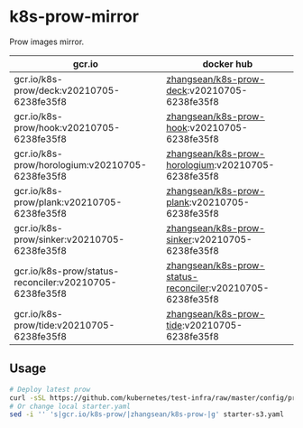 # k8s-prow-mirror

Prow images mirror.

gcr.io | docker hub
---|---
gcr.io/k8s-prow/deck:v20210705-6238fe35f8 | [zhangsean/k8s-prow-deck](https://hub.docker.com/r/zhangsean/k8s-prow-deck):v20210705-6238fe35f8
gcr.io/k8s-prow/hook:v20210705-6238fe35f8 | [zhangsean/k8s-prow-hook](https://hub.docker.com/r/zhangsean/k8s-prow-hook):v20210705-6238fe35f8
gcr.io/k8s-prow/horologium:v20210705-6238fe35f8 | [zhangsean/k8s-prow-horologium](https://hub.docker.com/r/zhangsean/k8s-prow-horologium):v20210705-6238fe35f8
gcr.io/k8s-prow/plank:v20210705-6238fe35f8 | [zhangsean/k8s-prow-plank](https://hub.docker.com/r/zhangsean/k8s-prow-plank):v20210705-6238fe35f8
gcr.io/k8s-prow/sinker:v20210705-6238fe35f8 | [zhangsean/k8s-prow-sinker](https://hub.docker.com/r/zhangsean/k8s-prow-sinker):v20210705-6238fe35f8
gcr.io/k8s-prow/status-reconciler:v20210705-6238fe35f8 | [zhangsean/k8s-prow-status-reconciler](https://hub.docker.com/r/zhangsean/k8s-prow-status-reconciler):v20210705-6238fe35f8
gcr.io/k8s-prow/tide:v20210705-6238fe35f8 | [zhangsean/k8s-prow-tide](https://hub.docker.com/r/zhangsean/k8s-prow-tide):v20210705-6238fe35f8

## Usage

```bash
# Deploy latest prow
curl -sSL https://github.com/kubernetes/test-infra/raw/master/config/prow/cluster/starter-s3.yaml | sed 's|gcr.io/k8s-prow/|zhangsean/k8s-prow-|g' | kubectl apply -f -
# Or change local starter.yaml
sed -i '' 's|gcr.io/k8s-prow/|zhangsean/k8s-prow-|g' starter-s3.yaml
```
